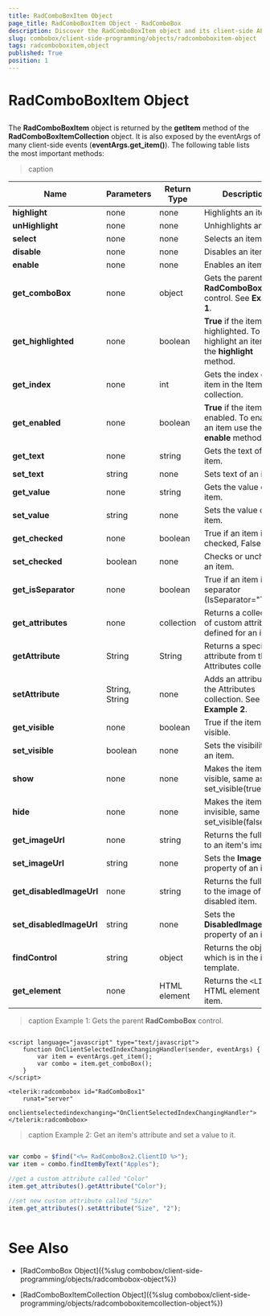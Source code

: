 ```yaml
---
title: RadComboBoxItem Object
page_title: RadComboBoxItem Object - RadComboBox
description: Discover the RadComboBoxItem object and its client-side API for managing individual ComboBox items.
slug: combobox/client-side-programming/objects/radcomboboxitem-object
tags: radcomboboxitem,object
published: True
position: 1
---
```


# RadComboBoxItem Object



## 

The **RadComboBoxItem** object is returned by the **getItem** method of the **RadComboBoxItemCollection** object. It is also exposed by the eventArgs of many client-side events (**eventArgs.get_item()**). The following table lists the most important methods:

>caption 

| Name | Parameters | Return Type | Description |
| ------ | ------ | ------ | ------ |
| **highlight** |none|none|Highlights an item.|
| **unHighlight** |none|none|Unhighlights an item.|
| **select** |none|none|Selects an item.|
| **disable** |none|none|Disables an item.|
| **enable** |none|none|Enables an item.|
| **get_comboBox** |none|object|Gets the parent **RadComboBox** control. See **Example 1**. |
| **get_highlighted** |none|boolean| **True** if the item is highlighted. To highlight an item use the **highlight** method.|
| **get_index** |none|int|Gets the index of an item in the Items collection.|
| **get_enabled** |none|boolean| **True** if the item is enabled. To enable an item use the **enable** method.|
| **get_text** |none|string|Gets the text of an item.|
| **set_text** |string|none|Sets text of an item.|
| **get_value** |none|string|Gets the value of an item.|
| **set_value** |string|none|Sets the value of an item.|
| **get_checked** |none|boolean|True if an item is checked, False if not.|
| **set_checked** |boolean|none|Checks or unchecks an item.|
| **get_isSeparator** |none|boolean|True if an item is separator (IsSeparator="True").|
| **get_attributes** |none|collection|Returns a collection of custom attributes defined for an item.|
| **getAttribute** |String|String|Returns a specific attribute from the Attributes collection.|
| **setAttribute** |String, String|none|Adds an attribute to the Attributes collection. See **Example 2**. |
| **get_visible** |none|boolean|True if the item is visible.|
| **set_visible** |boolean|none|Sets the visibility of an item.|
| **show** |none|none|Makes the item visible, same as set_visible(true).|
| **hide** |none|none|Makes the item invisible, same as set_visible(false).|
| **get_imageUrl** |none|string|Returns the full path to an item's image.|
| **set_imageUrl** |string|none|Sets the **ImageUrl** property of an item.|
| **get_disabledImageUrl** |none|string|Returns the full path to the image of a disabled item.|
| **set_disabledImageUrl** |string|none|Sets the **DisabledImageUrl** property of an item.|
| **findControl** |string|object|Returns the object which is in the item template.|
| **get_element** |none|HTML element|Returns the `<LI>` HTML element of an item.|




>caption Example 1: Gets the parent **RadComboBox** control. 
````ASPNET

<script language="javascript" type="text/javascript">
    function OnClientSelectedIndexChangingHandler(sender, eventArgs) {
        var item = eventArgs.get_item();
        var combo = item.get_comboBox();
    }
</script>

<telerik:radcombobox id="RadComboBox1" 
    runat="server" 
    onclientselectedindexchanging="OnClientSelectedIndexChangingHandler">
</telerik:radcombobox>

````



>caption Example 2: Get an item's attribute and set a value to it.
````JavaScript

var combo = $find("<%= RadComboBox2.ClientID %>");
var item = combo.findItemByText("Apples");

//get a custom attribute called "Color"
item.get_attributes().getAttribute("Color");

//set new custom attribute called "Size"
item.get_attributes().setAttribute("Size", "2");
	
````



# See Also

 * [RadComboBox Object]({%slug combobox/client-side-programming/objects/radcombobox-object%})

 * [RadComboBoxItemCollection Object]({%slug combobox/client-side-programming/objects/radcomboboxitemcollection-object%})
